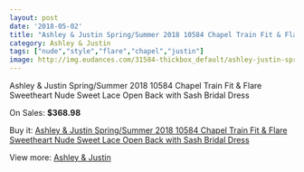 ```yaml
---
layout: post
date: '2018-05-02'
title: "Ashley & Justin Spring/Summer 2018 10584 Chapel Train Fit & Flare Sweetheart Nude Sweet Lace Open Back with Sash Bridal Dress"
category: Ashley & Justin
tags: ["nude","style","flare","chapel","justin"]
image: http://img.eudances.com/31584-thickbox_default/ashley-justin-spring-summer-2018-10584-chapel-train-fit-flare-sweetheart-nude-sweet-lace-open-back-with-sash-bridal-dress.jpg
---
```

Ashley & Justin Spring/Summer 2018 10584 Chapel Train Fit & Flare Sweetheart Nude Sweet Lace Open Back with Sash Bridal Dress

On Sales: **$368.98**
<a href="https://www.eudances.com/en/ashley-justin/9895-ashley-justin-spring-summer-2018-10584-chapel-train-fit-flare-sweetheart-nude-sweet-lace-open-back-with-sash-bridal-dress.html"><amp-img layout="responsive" width="600" height="600" src="//img.eudances.com/31584-thickbox_default/ashley-justin-spring-summer-2018-10584-chapel-train-fit-flare-sweetheart-nude-sweet-lace-open-back-with-sash-bridal-dress.jpg" alt="Ashley & Justin Spring/Summer 2018 10584 Chapel Train Fit & Flare Sweetheart Nude Sweet Lace Open Back with Sash Bridal Dress 0" /></a>
<a href="https://www.eudances.com/en/ashley-justin/9895-ashley-justin-spring-summer-2018-10584-chapel-train-fit-flare-sweetheart-nude-sweet-lace-open-back-with-sash-bridal-dress.html"><amp-img layout="responsive" width="600" height="600" src="//img.eudances.com/31589-thickbox_default/ashley-justin-spring-summer-2018-10584-chapel-train-fit-flare-sweetheart-nude-sweet-lace-open-back-with-sash-bridal-dress.jpg" alt="Ashley & Justin Spring/Summer 2018 10584 Chapel Train Fit & Flare Sweetheart Nude Sweet Lace Open Back with Sash Bridal Dress 1" /></a>
<a href="https://www.eudances.com/en/ashley-justin/9895-ashley-justin-spring-summer-2018-10584-chapel-train-fit-flare-sweetheart-nude-sweet-lace-open-back-with-sash-bridal-dress.html"><amp-img layout="responsive" width="600" height="600" src="//img.eudances.com/31588-thickbox_default/ashley-justin-spring-summer-2018-10584-chapel-train-fit-flare-sweetheart-nude-sweet-lace-open-back-with-sash-bridal-dress.jpg" alt="Ashley & Justin Spring/Summer 2018 10584 Chapel Train Fit & Flare Sweetheart Nude Sweet Lace Open Back with Sash Bridal Dress 2" /></a>
<a href="https://www.eudances.com/en/ashley-justin/9895-ashley-justin-spring-summer-2018-10584-chapel-train-fit-flare-sweetheart-nude-sweet-lace-open-back-with-sash-bridal-dress.html"><amp-img layout="responsive" width="600" height="600" src="//img.eudances.com/31587-thickbox_default/ashley-justin-spring-summer-2018-10584-chapel-train-fit-flare-sweetheart-nude-sweet-lace-open-back-with-sash-bridal-dress.jpg" alt="Ashley & Justin Spring/Summer 2018 10584 Chapel Train Fit & Flare Sweetheart Nude Sweet Lace Open Back with Sash Bridal Dress 3" /></a>
<a href="https://www.eudances.com/en/ashley-justin/9895-ashley-justin-spring-summer-2018-10584-chapel-train-fit-flare-sweetheart-nude-sweet-lace-open-back-with-sash-bridal-dress.html"><amp-img layout="responsive" width="600" height="600" src="//img.eudances.com/31586-thickbox_default/ashley-justin-spring-summer-2018-10584-chapel-train-fit-flare-sweetheart-nude-sweet-lace-open-back-with-sash-bridal-dress.jpg" alt="Ashley & Justin Spring/Summer 2018 10584 Chapel Train Fit & Flare Sweetheart Nude Sweet Lace Open Back with Sash Bridal Dress 4" /></a>
<a href="https://www.eudances.com/en/ashley-justin/9895-ashley-justin-spring-summer-2018-10584-chapel-train-fit-flare-sweetheart-nude-sweet-lace-open-back-with-sash-bridal-dress.html"><amp-img layout="responsive" width="600" height="600" src="//img.eudances.com/31585-thickbox_default/ashley-justin-spring-summer-2018-10584-chapel-train-fit-flare-sweetheart-nude-sweet-lace-open-back-with-sash-bridal-dress.jpg" alt="Ashley & Justin Spring/Summer 2018 10584 Chapel Train Fit & Flare Sweetheart Nude Sweet Lace Open Back with Sash Bridal Dress 5" /></a>

Buy it: [Ashley & Justin Spring/Summer 2018 10584 Chapel Train Fit & Flare Sweetheart Nude Sweet Lace Open Back with Sash Bridal Dress](https://www.eudances.com/en/ashley-justin/9895-ashley-justin-spring-summer-2018-10584-chapel-train-fit-flare-sweetheart-nude-sweet-lace-open-back-with-sash-bridal-dress.html "Ashley & Justin Spring/Summer 2018 10584 Chapel Train Fit & Flare Sweetheart Nude Sweet Lace Open Back with Sash Bridal Dress")

View more: [Ashley & Justin](https://www.eudances.com/en/153-ashley-justin "Ashley & Justin")